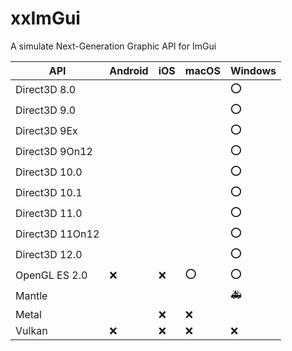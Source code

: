 # xxImGui
A simulate Next-Generation Graphic API for ImGui

| API | Android | iOS | macOS | Windows |
| --------------- |-|-|-|-|
| Direct3D 8.0    | | | | ⭕ |
| Direct3D 9.0    | | | | ⭕ |
| Direct3D 9Ex    | | | | ⭕ |
| Direct3D 9On12  | | | | ⭕ |
| Direct3D 10.0   | | | | ⭕ |
| Direct3D 10.1   | | | | ⭕ |
| Direct3D 11.0   | | | | ⭕ |
| Direct3D 11On12 | | | | ⭕ |
| Direct3D 12.0   | | | | ⭕ |
| OpenGL ES 2.0   | ❌ | ❌ | ⭕ | ⭕ |
| Mantle          |    |    |    | 🚑 |
| Metal           |    | ❌ | ❌ |    |
| Vulkan          | ❌ | ❌ | ❌ | ❌ |

